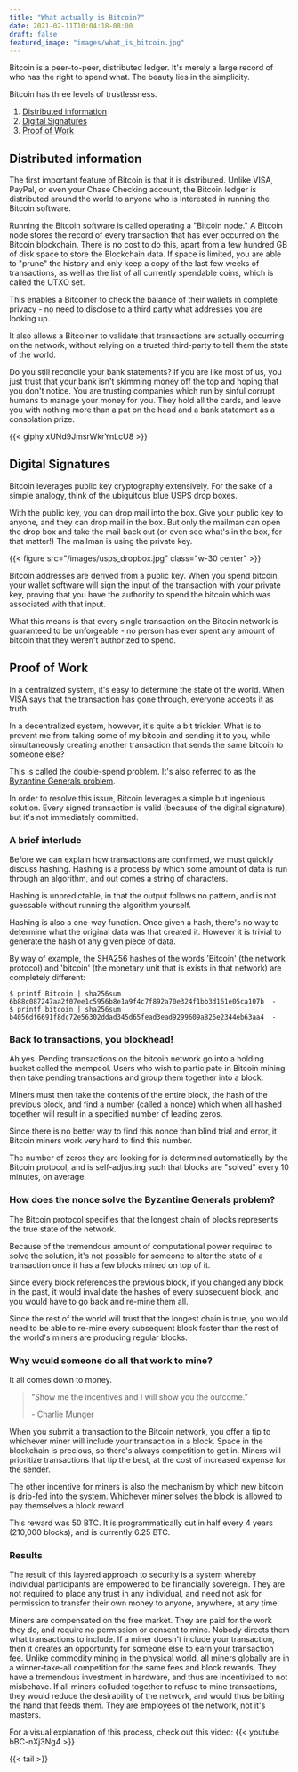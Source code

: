 ```yaml
---
title: "What actually is Bitcoin?"
date: 2021-02-11T10:04:18-08:00
draft: false
featured_image: "images/what_is_bitcoin.jpg"
---
```


Bitcoin is a peer-to-peer, distributed ledger. It's merely a large record of who has the right to spend what. The beauty lies in the simplicity.
<!--more-->

Bitcoin has three levels of trustlessness.

1. [Distributed information](#distributed-information)
2. [Digital Signatures](#digital-signatures)
3. [Proof of Work](#proof-of-work)



## Distributed information

The first important feature of Bitcoin is that it is distributed. Unlike VISA, PayPal, or even your Chase Checking account, the Bitcoin ledger is distributed around the world to anyone who is interested in running the Bitcoin software.

Running the Bitcoin software is called operating a "Bitcoin node." A Bitcoin node stores the record of every transaction that has ever occurred on the Bitcoin blockchain. There is no cost to do this, apart from a few hundred GB of disk space to store the Blockchain data. If space is limited, you are able to "prune" the history and only keep a copy of the last few weeks of transactions, as well as the list of all currently spendable coins, which is called the UTXO set.

This enables a Bitcoiner to check the balance of their wallets in complete privacy - no need to disclose to a third party what addresses you are looking up.

It also allows a Bitcoiner to validate that transactions are actually occurring on the network, without relying on a trusted third-party to tell them the state of the world.

Do you still reconcile your bank statements? If you are like most of us, you just trust that your bank isn't skimming money off the top and hoping that you don't notice. You are trusting companies which run by sinful corrupt humans to manage your money for you. They hold all the cards, and leave you with nothing more than a pat on the head and a bank statement as a consolation prize.

{{< giphy xUNd9JmsrWkrYnLcU8 >}}

## Digital Signatures

Bitcoin leverages public key cryptography extensively. For the sake of a simple analogy, think of the ubiquitous blue USPS drop boxes.

With the public key, you can drop mail into the box. Give your public key to anyone, and they can drop mail in the box. But only the mailman can open the drop box and take the mail back out (or even see what's in the box, for that matter!) The mailman is using the private key.

{{< figure src="/images/usps_dropbox.jpg" class="w-30 center" >}}

Bitcoin addresses are derived from a public key. When you spend bitcoin, your wallet software will sign the input of the transaction with your private key, proving that you have the authority to spend the bitcoin which was associated with that input.

What this means is that every single transaction on the Bitcoin network is guaranteed to be unforgeable - no person has ever spent any amount of bitcoin that they weren't authorized to spend.

## Proof of Work

In a centralized system, it's easy to determine the state of the world. When VISA says that the transaction has gone through, everyone accepts it as truth.

In a decentralized system, however, it's quite a bit trickier. What is to prevent me from taking some of my bitcoin and sending it to you, while simultaneously creating another transaction that sends the same bitcoin to someone else?

This is called the double-spend problem. It's also referred to as the [Byzantine Generals problem](https://coincentral.com/byzantine-generals-problem/).

In order to resolve this issue, Bitcoin leverages a simple but ingenious solution. Every signed transaction is valid (because of the digital signature), but it's not immediately committed.

### A brief interlude

Before we can explain how transactions are confirmed, we must quickly discuss hashing. Hashing is a process by which some amount of data is run through an algorithm, and out comes a string of characters.

Hashing is unpredictable, in that the output follows no pattern, and is not guessable without running the algorithm yourself.

Hashing is also a one-way function. Once given a hash, there's no way to determine what the original data was that created it. However it is trivial to generate the hash of any given piece of data.

By way of example, the SHA256 hashes of the words 'Bitcoin' (the network protocol) and 'bitcoin' (the monetary unit that is exists in that network) are completely different:

```
$ printf Bitcoin | sha256sum
6b88c087247aa2f07ee1c5956b8e1a9f4c7f892a70e324f1bb3d161e05ca107b  -
$ printf bitcoin | sha256sum
b4056df6691f8dc72e56302ddad345d65fead3ead9299609a826e2344eb63aa4  -
```

### Back to transactions, you blockhead!

Ah yes. Pending transactions on the bitcoin network go into a holding bucket called the mempool. Users who wish to participate in Bitcoin mining then take pending transactions and group them together into a block.

Miners must then take the contents of the entire block, the hash of the previous block, and find a number (called a nonce) which when all hashed together will result in a specified number of leading zeros.

Since there is no better way to find this nonce than blind trial and error, it Bitcoin miners work very hard to find this number.

The number of zeros they are looking for is determined automatically by the Bitcoin protocol, and is self-adjusting such that blocks are "solved" every 10 minutes, on average.

### How does the nonce solve the Byzantine Generals problem?

The Bitcoin protocol specifies that the longest chain of blocks represents the true state of the network.

Because of the tremendous amount of computational power required to solve the solution, it's not possible for someone to alter the state of a transaction once it has a few blocks mined on top of it.

Since every block references the previous block, if you changed any block in the past, it would invalidate the hashes of every subsequent block, and you would have to go back and re-mine them all.

Since the rest of the world will trust that the longest chain is true, you would need to be able to re-mine every subsequent block faster than the rest of the world's miners are producing regular blocks.

### Why would someone do all that work to mine?

It all comes down to money.

> “Show me the incentives and I will show you the outcome.”
>
>\- Charlie Munger

When you submit a transaction to the Bitcoin network, you offer a tip to whichever miner will include your transaction in a block. Space in the blockchain is precious, so there's always competition to get in. Miners will prioritize transactions that tip the best, at the cost of increased expense for the sender.

The other incentive for miners is also the mechanism by which new bitcoin is drip-fed into the system. Whichever miner solves the block is allowed to pay themselves a block reward.

This reward was 50 BTC. It is programmatically cut in half every 4 years (210,000 blocks), and is currently 6.25 BTC.

### Results

The result of this layered approach to security is a system whereby individual participants are empowered to be financially sovereign. They are not required to place any trust in any individual, and need not ask for permission to transfer their own money to anyone, anywhere, at any time.

Miners are compensated on the free market. They are paid for the work they do, and require no permission or consent to mine. Nobody directs them what transactions to include. If a miner doesn't include your transaction, then it creates an opportunity for someone else to earn your transaction fee. Unlike commodity mining in the physical world, all miners globally are in a winner-take-all competition for the same fees and block rewards. They have a tremendous investment in hardware, and thus are incentivized to not misbehave. If all miners colluded together to refuse to mine transactions, they would reduce the desirability of the network, and would thus be biting the hand that feeds them. They are employees of the network, not it's masters.

For a visual explanation of this process, check out this video:
{{< youtube bBC-nXj3Ng4 >}}


{{< tail >}}

